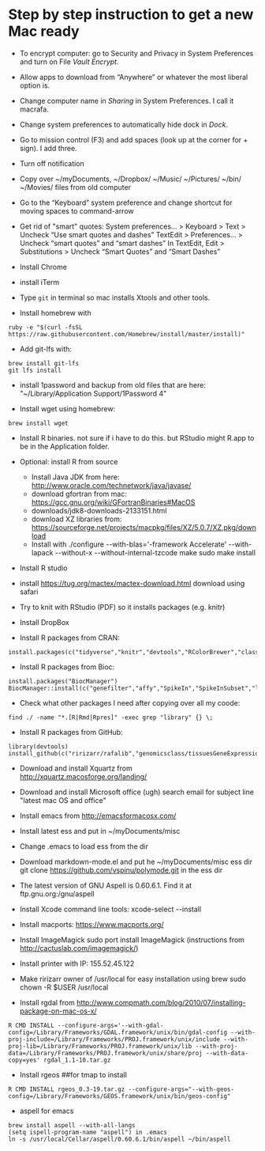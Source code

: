 # Step by step instruction to get a new Mac ready

* To encrypt computer: go to Security and Privacy in System Preferences and turn on File _Vault Encrypt_.

* Allow apps to download from  “Anywhere” or whatever the most liberal option is.

* Change computer name in _Sharing_ in System Preferences. I call it macrafa.

* Change system preferences to automatically hide dock in _Dock_.

* Go to mission control (F3) and add spaces (look up at the corner for + sign). I add three.


* Turn off notification
 
* Copy over ~/myDocuments, ~/Dropbox/ ~/Music/ ~/Pictures/ ~/bin/ ~/Movies/
files from old computer

* Go to the “Keyboard” system preference and change shortcut for moving spaces to command-arrow

* Get rid of "smart" quotes:
	System preferences… > Keyboard > Text > Uncheck “Use smart quotes and dashes”
	TextEdit > Preferences… > Uncheck “smart quotes” and “smart dashes”
	In TextEdit, Edit > Substitutions > Uncheck “Smart Quotes” and “Smart Dashes”

* Install Chrome

* install iTerm



* Type `git` in terminal so mac installs Xtools and other tools. 
* Install homebrew with 

```
ruby -e "$(curl -fsSL https://raw.githubusercontent.com/Homebrew/install/master/install)"
```

* Add git-lfs with:
```
brew install git-lfs
git lfs install
```
* install 1password and backup from old files that are here: "~/Library/Application Support/1Password 4"

* Install wget using homebrew:

```
brew install wget
```
* Install R binaries. not sure if i have to do this. but RStudio might R.app to be in the Application folder.

* Optional: install R from source
	- Install Java JDK from here: http://www.oracle.com/technetwork/java/javase/
	- download gfortran from mac: https://gcc.gnu.org/wiki/GFortranBinaries#MacOS
	- downloads/jdk8-downloads-2133151.html
	- download XZ libraries from: https://sourceforge.net/projects/macpkg/files/XZ/5.0.7/XZ.pkg/download
	- Install with ./configure --with-blas='-framework Accelerate' --with-lapack --without-x --without-internal-tzcode
		make
		sudo make install 

* Install R studio

* install https://tug.org/mactex/mactex-download.html download using safari

* Try to knit with RStudio (PDF) so it installs packages (e.g. knitr)

* Install DropBox

* Install R packages from CRAN:

```
install.packages(c("tidyverse","knitr","devtools","RColorBrewer","class","caret","gplots","downloader","gganimate","ggrepel","gridExtra","animation","UsingR","matrixStats","XML","corpcor"))
```

* Install R packages from Bioc:

```
install.packages("BiocManager")
BiocManager::install(c("genefilter","affy","SpikeIn","SpikeInSubset","limma","hgfocus.db","org.Hs.eg.db","GO.db","DESeq2","bumphunter","minfi","oligo","preprocessCore","qvalue"))
```

* Check what other packages I need after copying over all my coode:
```
find ./ -name "*.[R|Rmd|Rpres]" -exec grep "library" {} \;
```

* Install R packages from GitHub:
```
library(devtools)
install_github(c("ririzarr/rafalib","genomicsclass/tissuesGeneExpression","genomicsclass/GSE5859Subset","genomicsclass/GSE5859"))
```

* Download and install Xquartz from http://xquartz.macosforge.org/landing/


* Download and install Microsoft office (ugh) search email for subject line "latest mac OS and office"

* Install emacs from http://emacsformacosx.com/

* Install latest ess and put in ~/myDocuments/misc

* Change .emacs to load ess from the dir

* Download markdown-mode.el and put he  ~/myDocuments/misc ess dir
	git clone https://github.com/vspinu/polymode.git in the ess dir


* The latest version of GNU Aspell is 0.60.6.1. Find it at ftp.gnu.org:/gnu/aspell

* Install Xcode command line tools: xcode-select --install

* Install macports: https://www.macports.org/

* Install ImageMagick sudo port install ImageMagick
(instructions from http://cactuslab.com/imagemagick/)
 

* Install printer with IP: 155.52.45.122

* Make ririzarr owner of /usr/local for easy installation using brew sudo chown -R $USER /usr/local

* Install rgdal from 
http://www.compmath.com/blog/2010/07/installing-package-on-mac-os-x/

```		
R CMD INSTALL --configure-args='--with-gdal-config=/Library/Frameworks/GDAL.framework/unix/bin/gdal-config --with-proj-include=/Library/Frameworks/PROJ.framework/unix/include --with-proj-lib=/Library/Frameworks/PROJ.framework/unix/lib --with-proj-data=/Library/Frameworks/PROJ.framework/unix/share/proj --with-data-copy=yes' rgdal_1.1-10.tar.gz
```

* Install rgeos ##for tmap to install
```
R CMD INSTALL rgeos_0.3-19.tar.gz --configure-args="--with-geos-config=/Library/Frameworks/GEOS.framework/unix/bin/geos-config"
```

* aspell for emacs
```
brew install aspell --with-all-langs
(setq ispell-program-name "aspell") in .emacs
ln -s /usr/local/Cellar/aspell/0.60.6.1/bin/aspell ~/bin/aspell
```

